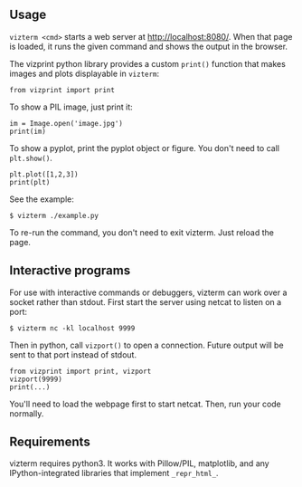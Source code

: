 
## Usage

`vizterm <cmd>` starts a web server at <http://localhost:8080/>. When that page is loaded, it runs the given command and shows the output in the browser.

The vizprint python library provides a custom `print()` function that makes images and plots displayable in `vizterm`:

    from vizprint import print

To show a PIL image, just print it:

    im = Image.open('image.jpg')
    print(im)

To show a pyplot, print the pyplot object or figure. You don't need to call `plt.show()`.

    plt.plot([1,2,3])
    print(plt)

See the example:

    $ vizterm ./example.py

To re-run the command, you don't need to exit vizterm. Just reload the page.


## Interactive programs

For use with interactive commands or debuggers, vizterm can work over a socket rather than stdout. First start the server using netcat to listen on a port:

    $ vizterm nc -kl localhost 9999

Then in python, call `vizport()` to open a connection. Future output will be sent to that port instead of stdout.

    from vizprint import print, vizport
    vizport(9999)
    print(...)

You'll need to load the webpage first to start netcat. Then, run your code normally.

## Requirements

vizterm requires python3. It works with Pillow/PIL, matplotlib, and any IPython-integrated libraries that implement `_repr_html_`.
